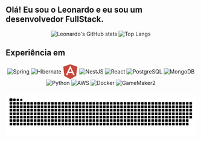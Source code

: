 ## Olá! Eu sou o Leonardo e eu sou um desenvolvedor FullStack.

<div align='center'>

![Leonardo's GitHub stats](https://github-readme-streak-stats.herokuapp.com/?user=leonardovbdo&theme=transparent&show_icons=true&text_color=ffffff&hide_border=false&hide_title=true&height=100&text_bold=false)
![Top Langs](https://github-readme-stats.vercel.app/api/top-langs/?username=leonardovbdo&custom_title=&layout=compact&bg_color=00000000&text_color=ffffff&hide_border=true&langs_count=8) 

</div>

## Experiência em

<div align="center" style="display: inline_block">
  <img align="center" alt="Spring" height="40" width="40" src="https://cdn.jsdelivr.net/gh/devicons/devicon/icons/spring/spring-original.svg">
  <img align="center" alt="Hibernate" height="40" width="40" src="https://www.vectorlogo.zone/logos/hibernate/hibernate-icon.svg">
  <img align="center" alt="Angular" height="40" width="40" src="https://raw.githubusercontent.com/devicons/devicon/master/icons/angularjs/angularjs-plain.svg">
  <img align="center" alt="NestJS" height="40" width="40" src="https://cdn.jsdelivr.net/gh/devicons/devicon@latest/icons/nestjs/nestjs-original.svg">
  <img align="center" alt="React" height="40" width="40" src="https://cdn.jsdelivr.net/gh/devicons/devicon@latest/icons/react/react-original.svg">
  <img align="center" alt="PostgreSQL" height="40" width="40" src="https://cdn.jsdelivr.net/gh/devicons/devicon@latest/icons/postgresql/postgresql-original.svg">
  <img align="center" alt="MongoDB" height="40" width="40" src="https://cdn.jsdelivr.net/gh/devicons/devicon/icons/mongodb/mongodb-original.svg">
  <img align="center" alt="Python" height="50" width="50" src="https://cdn.jsdelivr.net/gh/devicons/devicon@latest/icons/python/python-original.svg">
  <img align="center" alt="AWS" height="40" width="40" src="https://cdn.jsdelivr.net/gh/devicons/devicon@latest/icons/amazonwebservices/amazonwebservices-original-wordmark.svg">
  <img align="center" alt="Docker" height="40" width="40" src="https://cdn.jsdelivr.net/gh/devicons/devicon@latest/icons/docker/docker-original.svg">
  <img align="center" alt="GameMaker2" height="40" width="40" src="https://www.svgrepo.com/show/373618/gamemaker2.svg">
</div>

### 
<!-- Cobrinha commits -->
<div align="center">
  <picture>
    <source media="(prefers-color-scheme: dark)" srcset="https://raw.githubusercontent.com/leonardovbdo/leonardovbdo/output/github-contribution-grid-snake-dark.svg">
    <source media="(prefers-color-scheme: light)" srcset="https://raw.githubusercontent.com/leonardovbdo/leonardovbdo/output/github-contribution-grid-snake-dark.svg">
    <img alt="github contribution grid snake animation" src="https://raw.githubusercontent.com/leonardovbdo/leonardovbdo/output/github-contribution-grid-snake.svg">
  </picture>
</div>
